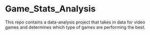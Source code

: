 # Game_Stats_Analysis
This repo contains a data-analysis project that takes in data for video games and determines which type of games are performing the best.
